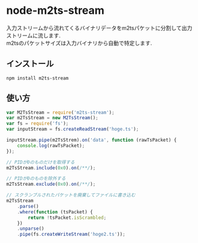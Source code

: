# node-m2ts-stream

入力ストリームから流れてくるバイナリデータをm2tsパケットに分割して出力ストリームに流します.  
m2tsのパケットサイズは入力バイナリから自動で特定します.  

インストール
----------

```
npm install m2ts-stream
```

使い方
----------

```javascript
var M2TsStream = require('m2ts-stream');
var m2TsStream = new M2TsStream();
var fs = require('fs');
var inputStream = fs.createReadStream('hoge.ts');

inputStream.pipe(m2TsStrem).on('data', function (rawTsPacket) {
    console.log(rawTsPacket);
});

// PIDが0のものだけを取得する
m2TsStream.include(0x0).on(/**/);

// PIDが0のものを除外する
m2TsStream.exclude(0x0).on(/**/);

// スクランブルされたパケットを廃棄してファイルに書き込む
m2TsStream
    .parse()
    .where(function (tsPacket) {
        return !tsPacket.isScrambled;
    })
    .unparse()
    .pipe(fs.createWriteStream('hoge2.ts'));
```
